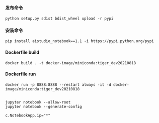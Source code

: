 #### 发布命令

    python setup.py sdist bdist_wheel upload -r pypi

#### 安装命令

    pip install aistudio_notebook==1.1 -i https://pypi.python.org/pypi

#### Dockerfile build

    docker build . -t docker-image/miniconda:tiger_dev20210818
    
#### Dockerfile run

    docker run -p 8888:8888 --restart always -it -d docker-image/miniconda:tiger_dev20210818
    
    
    jupyter notebook --allow-root
    jupyter notebook --generate-config
    
    c.NotebookApp.ip="*"
    